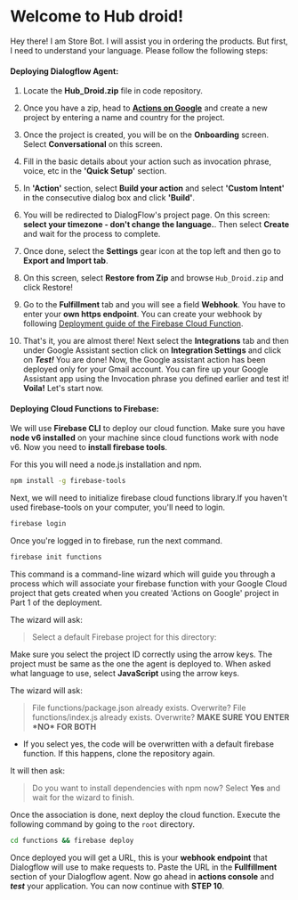 # Welcome to Hub droid!

Hey there! I am Store Bot. I will assist you in ordering the products.
But first, I need to understand your language. Please follow the following steps:

#### Deploying Dialogflow Agent:

1. Locate the **Hub_Droid.zip** file in code repository.
2. Once you have a zip, head to **[Actions on Google](https://console.actions.google.com/)** and create a new project by entering a name and country for the project.
3. Once the project is created, you will be on the **Onboarding** screen. Select **Conversational** on this screen.
4. Fill in the basic details about your action such as invocation phrase, voice, etc in the **'Quick Setup'** section.
5. In **'Action'** section, select **Build your action** and select **'Custom Intent'** in the consecutive dialog box and click **'Build'**.
6. You will be redirected to DialogFlow's project page. On this screen: **select your timezone - don't change the language.**. Then select **Create** and wait for the process to complete.
7. Once done, select the **Settings** gear icon at the top left and then go to **Export and Import tab**.
8. On this screen, select **Restore from Zip** and browse `Hub_Droid.zip` and click Restore!
9. Go to the **Fulfillment** tab and you will see a field **Webhook**. You have to enter your **own https endpoint**. You can create your webhook by following [Deployment guide of the Firebase Cloud Function](#Deploying-Cloud-Functions-to-Firebase).

10. That's it, you are almost there! Next select the **Integrations** tab and then under Google Assistant section click on **Integration Settings** and click on **_Test!_** You are done! Now, the Google assistant action has been deployed only for your Gmail account. You can fire up your Google Assistant app using the Invocation phrase you defined earlier and test it! **Voila!** Let's start now.

#### Deploying Cloud Functions to Firebase:

We will use **Firebase CLI** to deploy our cloud function. Make sure you have **node v6 installed** on your machine since cloud functions work with node v6. Now you need to **install firebase tools**.

For this you will need a node.js installation and npm.

```sh
npm install -g firebase-tools
```

Next, we will need to initialize firebase cloud functions library.If you haven't used firebase-tools on your computer, you'll need to login.

```sh
firebase login
```

Once you're logged in to firebase, run the next command.

```sh
firebase init functions
```

This command is a command-line wizard which will guide you through a process which will associate your firebase function with your Google Cloud project that gets created when you created 'Actions on Google' project in Part 1 of the deployment.

The wizard will ask:

> Select a default Firebase project for this directory: <your directory>

Make sure you select the project ID correctly using the arrow keys. The project must be same as the one the agent is deployed to. When asked what language to use, select **JavaScript** using the arrow keys.

The wizard will ask:

> File functions/package.json already exists. Overwrite?
> File functions/index.js already exists. Overwrite?
> **MAKE SURE YOU ENTER \***NO**\* FOR BOTH**

- If you select yes, the code will be overwritten with a default firebase function. If this happens, clone the repository again.

It will then ask:

> Do you want to install dependencies with npm now?
> Select **Yes** and wait for the wizard to finish.

Once the association is done, next deploy the cloud function. Execute the following command by going to the `root` directory.

```sh
cd functions && firebase deploy
```

Once deployed you will get a URL, this is your **webhook endpoint** that Dialogflow will use to make requests to. Paste the URL in the **Fullfillment** section of your Dialogflow agent. Now go ahead in **actions console** and **_test_** your application.
You can now continue with **STEP 10**.
